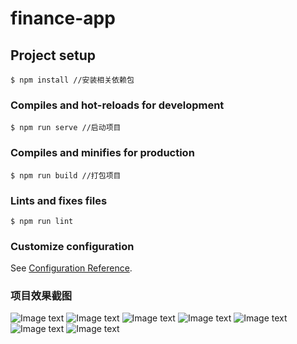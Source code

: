 # finance-app

## Project setup
```
$ npm install //安装相关依赖包
```

### Compiles and hot-reloads for development
```
$ npm run serve //启动项目
```

### Compiles and minifies for production
```
$ npm run build //打包项目
```

### Lints and fixes files
```
$ npm run lint
```

### Customize configuration
See [Configuration Reference](https://cli.vuejs.org/config/).

### 项目效果截图

![Image text](https://raw.githubusercontent.com/alt-chase/finance-app/master/src/assets/img/0a18e29eea37fc7ee35ccac04cb05db.jpg)
![Image text](https://raw.githubusercontent.com/alt-chase/finance-app/master/src/assets/img/75426c8c460ba3fa612b83d99f6a9b8.jpg)
![Image text](https://raw.githubusercontent.com/alt-chase/finance-app/master/src/assets/img/7f1082af532c4efeb073c742a64f64e.jpg)
![Image text](https://raw.githubusercontent.com/alt-chase/finance-app/master/src/assets/img/cef9adf3c71ddaea9c5190b794dd3bd.jpg)
![Image text](https://raw.githubusercontent.com/alt-chase/finance-app/master/src/assets/img/dea01dbd0a063a5b9312a031f62b801.jpg)
![Image text](https://raw.githubusercontent.com/alt-chase/finance-app/master/src/assets/img/ee9d35aaaa42f91be3f528053a49173.jpg)
![Image text](https://raw.githubusercontent.com/alt-chase/finance-app/master/src/assets/img/f6b669583cbf98c19cb5411209ff6ec.jpg)
